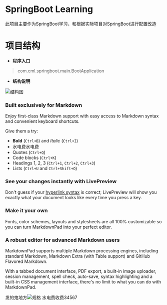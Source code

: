 # SpringBoot Learning #

此项目主要作为SpringBoot学习，和根据实际项目对SpringBoot进行配置改造

# 项目结构 #
- **程序入口**
> com.cml.springboot.main.BootApplication

- **结构说明**

![结构图](http://git.oschina.net/cmlbeliever/SpringBootLearning/raw/master/screenshots/structure.png?dir=0&filepath=screenshots%2Fstructure.png&oid=0686d747fde185513ec2f332a7d5afb1a06d24de&sha=ed911b23e458964ffd85034ab5c567b086d567c8)


### Built exclusively for Markdown ###

Enjoy first-class Markdown support with easy access to  Markdown syntax and convenient keyboard shortcuts.

Give them a try:

- **Bold** (`Ctrl+B`) and *Italic* (`Ctrl+I`)
- 水电费水电费
- Quotes (`Ctrl+Q`)
- Code blocks (`Ctrl+K`)
- Headings 1, 2, 3 (`Ctrl+1`, `Ctrl+2`, `Ctrl+3`)
- Lists (`Ctrl+U` and `Ctrl+Shift+O`)

### See your changes instantly with LivePreview ###

Don't guess if your [hyperlink syntax](http://markdownpad.com) is correct; LivePreview will show you exactly what your document looks like every time you press a key.

### Make it your own ###

Fonts, color schemes, layouts and stylesheets are all 100% customizable so you can turn MarkdownPad into your perfect editor.

### A robust editor for advanced Markdown users ###

MarkdownPad supports multiple Markdown processing engines, including standard Markdown, Markdown Extra (with Table support) and GitHub Flavored Markdown.

With a tabbed document interface, PDF export, a built-in image uploader, session management, spell check, auto-save, syntax highlighting and a built-in CSS management interface, there's no limit to what you can do with MarkdownPad.


发的鬼地方![规格](http://markdownpad.com/img/markdownpad2-dropshadow-128.png)
水电费收费34567